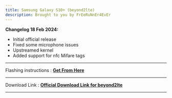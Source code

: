 ```yaml
---
title: Samsung Galaxy S10+ (beyond2lte) 
description: Brought to you by FrEeRuNnEr4EvEr
---
```


<b>Changelog 18 Feb 2024:</b>
- Initial official release
- Fixed some microphone issues
- Upstreamed kernel
- Added support for nfc Mifare tags

----
Flashing instructions : [**Get From Here**](beyond2lte_inst.md)

----
Download Link : [**Official Download Link for beyond2lte**](https://sourceforge.net/projects/projectmatrixx/files/Android-14/beyond2lte/)

----

